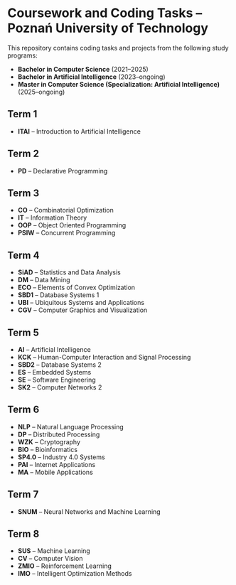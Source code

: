 # Coursework and Coding Tasks – Poznań University of Technology

This repository contains coding tasks and projects from the following study programs:

- **Bachelor in Computer Science** (2021–2025)
- **Bachelor in Artificial Intelligence** (2023–ongoing)
- **Master in Computer Science (Specialization: Artificial Intelligence)** (2025–ongoing)

## Term 1

- **ITAI** – Introduction to Artificial Intelligence

## Term 2

- **PD** – Declarative Programming

## Term 3

- **CO** – Combinatorial Optimization
- **IT** – Information Theory
- **OOP** – Object Oriented Programming
- **PSIW** – Concurrent Programming

## Term 4

- **SiAD** – Statistics and Data Analysis
- **DM** – Data Mining
- **ECO** – Elements of Convex Optimization
- **SBD1** – Database Systems 1
- **UBI** – Ubiquitous Systems and Applications
- **CGV** – Computer Graphics and Visualization

## Term 5

- **AI** – Artificial Intelligence
- **KCK** – Human-Computer Interaction and Signal Processing
- **SBD2** – Database Systems 2
- **ES** – Embedded Systems
- **SE** – Software Engineering
- **SK2** – Computer Networks 2

## Term 6

- **NLP** – Natural Language Processing
- **DP** – Distributed Processing
- **WZK** – Cryptography
- **BIO** – Bioinformatics
- **SP4.0** – Industry 4.0 Systems
- **PAI** – Internet Applications
- **MA** – Mobile Applications

## Term 7

- **SNUM** – Neural Networks and Machine Learning

## Term 8

- **SUS** – Machine Learning
- **CV** – Computer Vision
- **ZMIO** – Reinforcement Learning
- **IMO** – Intelligent Optimization Methods
